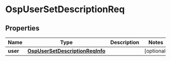 # OspUserSetDescriptionReq

## Properties
Name | Type | Description | Notes
------------ | ------------- | ------------- | -------------
**user** | [**OspUserSetDescriptionReqInfo**](OspUserSetDescriptionReqInfo.md) |  |  [optional]
